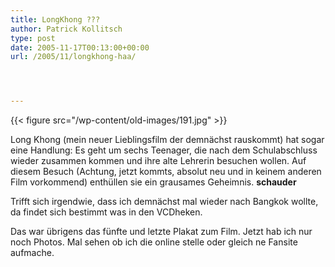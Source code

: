 ```yaml
---
title: LongKhong ???
author: Patrick Kollitsch
type: post
date: 2005-11-17T00:13:00+00:00
url: /2005/11/longkhong-haa/




---
```

{{< figure src="/wp-content/old-images/191.jpg" >}}

Long Khong (mein neuer Lieblingsfilm der demnächst rauskommt) hat sogar eine Handlung: Es geht um sechs Teenager, die nach dem Schulabschluss wieder zusammen kommen und ihre alte Lehrerin besuchen wollen. Auf diesem Besuch (Achtung, jetzt kommts, absolut neu und in keinem anderen Film vorkommend) enthüllen sie ein grausames Geheimnis. **schauder**

Trifft sich irgendwie, dass ich demnächst mal wieder nach Bangkok wollte, da findet sich bestimmt was in den VCDheken.

Das war übrigens das fünfte und letzte Plakat zum Film. Jetzt hab ich nur noch Photos. Mal sehen ob ich die online stelle oder gleich ne Fansite aufmache.
